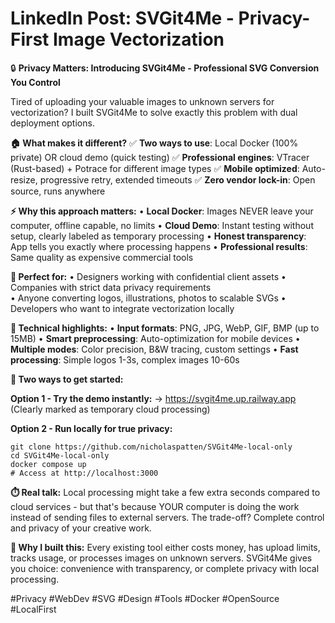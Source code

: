 # LinkedIn Post: SVGit4Me - Privacy-First Image Vectorization

🔒 **Privacy Matters: Introducing SVGit4Me - Professional SVG Conversion You Control**

Tired of uploading your valuable images to unknown servers for vectorization? I built SVGit4Me to solve exactly this problem with dual deployment options.

**🏠 What makes it different?**
✅ **Two ways to use**: Local Docker (100% private) OR cloud demo (quick testing)
✅ **Professional engines**: VTracer (Rust-based) + Potrace for different image types
✅ **Mobile optimized**: Auto-resize, progressive retry, extended timeouts
✅ **Zero vendor lock-in**: Open source, runs anywhere

**⚡ Why this approach matters:**
• **Local Docker**: Images NEVER leave your computer, offline capable, no limits
• **Cloud Demo**: Instant testing without setup, clearly labeled as temporary processing
• **Honest transparency**: App tells you exactly where processing happens
• **Professional results**: Same quality as expensive commercial tools

**🎯 Perfect for:**
• Designers working with confidential client assets
• Companies with strict data privacy requirements  
• Anyone converting logos, illustrations, photos to scalable SVGs
• Developers who want to integrate vectorization locally

**🔧 Technical highlights:**
• **Input formats**: PNG, JPG, WebP, GIF, BMP (up to 15MB)
• **Smart preprocessing**: Auto-optimization for mobile devices
• **Multiple modes**: Color precision, B&W tracing, custom settings
• **Fast processing**: Simple logos 1-3s, complex images 10-60s

**🚀 Two ways to get started:**

**Option 1 - Try the demo instantly:**
→ https://svgit4me.up.railway.app
(Clearly marked as temporary cloud processing)

**Option 2 - Run locally for true privacy:**
```
git clone https://github.com/nicholaspatten/SVGit4Me-local-only
cd SVGit4Me-local-only  
docker compose up
# Access at http://localhost:3000
```

**⏱️ Real talk:** Local processing might take a few extra seconds compared to cloud services - but that's because YOUR computer is doing the work instead of sending files to external servers. The trade-off? Complete control and privacy of your creative work.

**🌟 Why I built this:**
Every existing tool either costs money, has upload limits, tracks usage, or processes images on unknown servers. SVGit4Me gives you choice: convenience with transparency, or complete privacy with local processing.

#Privacy #WebDev #SVG #Design #Tools #Docker #OpenSource #LocalFirst